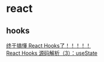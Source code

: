 # react

## hooks

[终于搞懂 React Hooks了！！！！！](https://juejin.cn/post/6844904072168865800)  
[React Hooks 源码解析（3）：useState](https://juejin.cn/post/6844903990958784526)  
